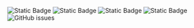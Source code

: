 ![Static Badge](https://img.shields.io/badge/blacklists-60-000000) ![Static Badge](https://img.shields.io/badge/blacklisted-2726271-cc0000) ![Static Badge](https://img.shields.io/badge/whitelisted-2242-00CC00) ![Static Badge](https://img.shields.io/badge/streaming_blacklist-28106-000000) ![GitHub issues](https://img.shields.io/github/issues/fabriziosalmi/blacklists)
